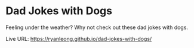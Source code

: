 # Dad Jokes with Dogs

Feeling under the weather? Why not check out these dad jokes with dogs.

Live URL: https://ryanleong.github.io/dad-jokes-with-dogs/